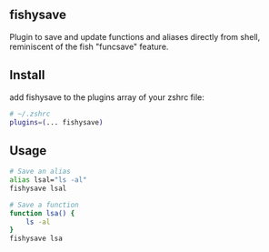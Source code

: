 ## fishysave

Plugin to save and update functions and aliases directly from shell, reminiscent of the fish "funcsave" feature.

## Install

add fishysave to the plugins array of your zshrc file:
```bash
# ~/.zshrc
plugins=(... fishysave)

```

## Usage

```bash
# Save an alias
alias lsal="ls -al"
fishysave lsal

# Save a function
function lsa() {
    ls -al
}
fishysave lsa

```
